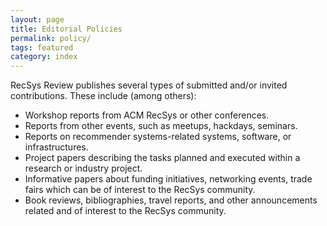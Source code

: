 ```yaml
---
layout: page
title: Editorial Policies
permalink: policy/
tags: featured
category: index
---
```


RecSys Review publishes several types of submitted and/or invited contributions. These include (among others):

+ Workshop reports from ACM RecSys or other conferences.
+ Reports from other events, such as meetups, hackdays, seminars.
+ Reports on recommender systems-related systems, software, or infrastructures.
+ Project papers describing the tasks planned and executed within a research or industry project.
+ Informative papers about funding initiatives, networking events, trade fairs which can be of interest to the RecSys community.
+ Book reviews, bibliographies, travel reports, and other announcements related and of interest to the RecSys community.

